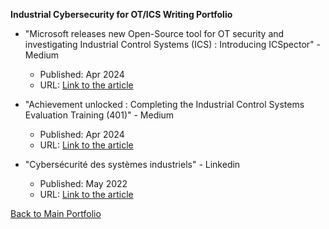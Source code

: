 **Industrial Cybersecurity for OT/ICS Writing Portfolio**

- "Microsoft releases new Open-Source tool for OT security and investigating Industrial Control Systems (ICS) : Introducing ICSpector" - Medium
  - Published: Apr 2024
  - URL: [Link to the article](https://medium.com/@larbi-ouiyzme/microsoft-releases-new-open-source-tool-for-ot-security-and-investigating-industrial-control-352a0d897b1a)

- "Achievement unlocked : Completing the Industrial Control Systems Evaluation Training (401)" - Medium
  - Published: Apr 2024
  - URL: [Link to the article](https://medium.com/@larbi-ouiyzme/achievement-unlocked-completing-the-industrial-control-systems-evaluation-training-401-97d65d327893)

- "Cybersécurité des systèmes industriels" - Linkedin
  - Published: May 2022
  - URL: [Link to the article](https://www.linkedin.com/pulse/cybers%25C3%25A9curit%25C3%25A9-des-syst%25C3%25A8mes-industriels-larbi-ouiyzme-1f/)

[Back to Main Portfolio](./README.md)
